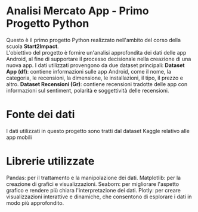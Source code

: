 # Analisi Mercato App - Primo Progetto Python
Questo è il primo progetto Python realizzato nell'ambito del corso della scuola **Start2Impact**.  
L'obiettivo del progetto è fornire un'analisi approfondita dei dati delle app Android, al fine di supportare il processo decisionale nella creazione di una nuova app. I dati utilizzati provengono da due dataset principali:
**Dataset App (df)**: contiene informazioni sulle app Android, come il nome, la categoria, le recensioni, la dimensione, le installazioni, il tipo, il prezzo e altro.
**Dataset Recensioni (Gr)**: contiene recensioni tradotte delle app con informazioni sul sentiment, polarità e soggettività delle recensioni.


# Fonte dei dati
I dati utilizzati in questo progetto sono tratti dal dataset Kaggle relativo alle app mobili

# Librerie utilizzate
Pandas: per il trattamento e la manipolazione dei dati.
Matplotlib: per la creazione di grafici e visualizzazioni.
Seaborn: per migliorare l'aspetto grafico e rendere più chiara l'interpretazione dei dati.
Plotly: per creare visualizzazioni interattive e dinamiche, che consentono di esplorare i dati in modo più approfondito.

